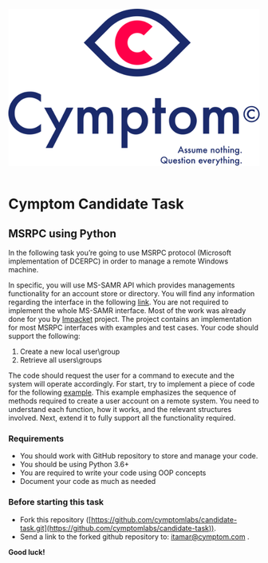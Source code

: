 ![](cymptom_logo.svg)
&nbsp;

# Cymptom Candidate Task

## MSRPC using Python
In the following task you’re going to use MSRPC protocol (Microsoft implementation of DCERPC) in order to manage a remote Windows machine. 

In specific, you will use MS-SAMR API which provides managements functionality for an
account store or directory. You will find any information regarding the interface in the following [link](https://docs.microsoft.com/en-us/openspecs/windows_protocols/ms-samr/4df07fab-1bbc-452f-8e92-7853a3c7e380).
You are not required to implement the whole MS-SAMR interface. Most of the work was already done
for you by [Impacket](https://github.com/SecureAuthCorp/impacket) project. The project contains an implementation for most MSRPC interfaces with examples and test cases.
Your code should support the following:
1. Create a new local user\group
2. Retrieve all users\groups

The code should request the user for a command to execute and the system will operate accordingly.
For start, try to implement a piece of code for the following [example](https://docs.microsoft.com/en-us/openspecs/windows_protocols/ms-samr/3d8e23d8-d9df-481f-83b3-9175f980294c). This example emphasizes the
sequence of methods required to create a user account on a remote system. You need to
understand each function, how it works, and the relevant structures involved.
Next, extend it to fully support all the functionality required.

### Requirements
- You should work with GitHub repository to store and manage your code.
- You should be using Python 3.6+
- You are required to write your code using OOP concepts
- Document your code as much as needed

### Before starting this task
- Fork this repository ([https://github.com/cymptomlabs/candidate-task.git](https://github.com/cymptomlabs/candidate-task)).
- Send a link to the forked github repository to: itamar@cymptom.com .

**Good luck!**
